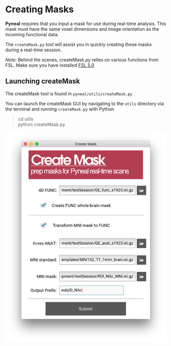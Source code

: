 # Creating Masks

**Pyneal** requires that you input a mask for use during real-time analysis. This mask must have the same voxel dimensions and image orientation as the incoming functional data. 

The `createMask.py` tool will assist you in quickly creating these masks during a real-time session. 

*Note:* Behind the scenes, createMask.py relies on various functions from FSL. Make sure you have installed [FSL 5.0](https://fsl.fmrib.ox.ac.uk/fsl/fslwiki)

## Launching createMask
The createMask tool is found in `pyneal/utils/createMask.py`

You can launch the createMask GUI by navigating to the `utils` directory via the terminal and running `createMask.py` with Python

> cd utils  
> python createMask.py


![](images/createMaskGUI.png)

